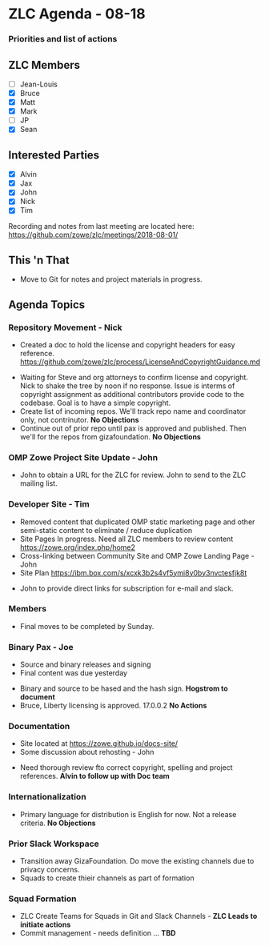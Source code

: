 # ZLC Agenda - 08-18
### Priorities and list of actions 

## ZLC Members

- [ ] Jean-Louis
- [X] Bruce
- [X] Matt
- [X] Mark
- [ ] JP
- [X] Sean

## Interested Parties

- [X] Alvin
- [X] Jax
- [X] John
- [X] Nick
- [X] Tim

Recording and notes from last meeting are located here:  https://github.com/zowe/zlc/meetings/2018-08-01/

## This 'n That
* Move to Git for notes and project materials in progress.

## Agenda Topics
### Repository Movement - Nick
* Created a doc to hold the license and copyright headers for easy reference.  https://github.com/zowe/zlc/process/LicenseAndCopyrightGuidance.md
+ Waiting for Steve and org attorneys to confirm license and copyright.  Nick to shake the tree by noon if no response.
Issue is interms of copyright assignment as additional contributors provide code to the codebase.  Goal is to have a simple copyright.  
+ Create list of incoming repos.  We'll track repo name and coordinator only, not contrinutor.  **No Objections**
+ Continue out of prior repo until pax is approved and published.  Then we'll for the repos from gizafoundation.  **No Objections**
### OMP Zowe Project Site Update - John
+ John to obtain a URL for the ZLC for review.  John to send to the ZLC mailing list.
### Developer Site - Tim
* Removed content that duplicated OMP static marketing page and other semi-static content to eliminate / reduce duplication
* Site Pages In progress.  Need all ZLC members to review content https://zowe.org/index.php/home2
* Cross-linking between Community Site and OMP Zowe Landing Page - John
* Site Plan https://ibm.box.com/s/xcxk3b2s4vf5ymi8y0by3nvctesfjk8t
+ John to provide direct links for subscription for e-mail and slack.
### Members
* Final moves to be completed by Sunday.
### Binary Pax - Joe
* Source and binary releases and signing
* Final content was due yesterday
+ Binary and source to be hased and the hash sign.  **Hogstrom to document**
+ Bruce, Liberty licensing is approved.    17.0.0.2  **No Actions**
### Documentation
* Site located at https://zowe.github.io/docs-site/
* Some discussion about rehosting - John
+ Need thorough review fto correct copyright, spelling and project references.  **Alvin to follow up with Doc team**
### Internationalization
* Primary language for distribution is English for now.  Not a release criteria.  **No Objections**
### Prior Slack Workspace
+ Transition away GizaFoundation.  Do move the existing channels due to privacy concerns.  
+ Squads to create thieir channels as part of formation
### Squad Formation
+ ZLC Create Teams for Squads in Git and Slack Channels - **ZLC Leads to initiate actions**
+ Commit management - needs definition ... **TBD**

